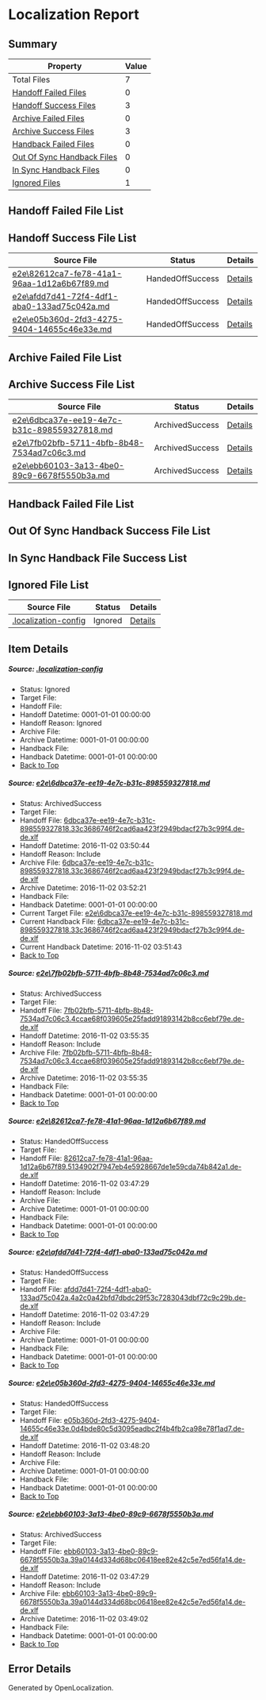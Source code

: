# <a name='report-top'></a> Localization Report

## Summary
 Property | Value 
 -------- | ----- 
 Total Files | 7
[ Handoff Failed Files ](#handoff-failed-list)| 0
[ Handoff Success Files ](#handoff-success-list)| 3
[ Archive Failed Files ](#archive-failed-list)| 0
[ Archive Success Files ](#archive-success-list)| 3
[ Handback Failed Files ](#handback-failed-list)| 0
[ Out Of Sync Handback Files ](#outofsync-handback-success-list)| 0
[ In Sync Handback Files ](#insync-handback-success-list)| 0
[ Ignored Files ](#ignored-list)| 1

## <a name='handoff-failed-list'></a> Handoff Failed File List

## <a name='handoff-success-list'></a> Handoff Success File List
 Source File | Status | Details 
 ----------- | ------ | ------- 
 [e2e\82612ca7-fe78-41a1-96aa-1d12a6b67f89.md](https://github.com/OpenLocalizationTestOrg/ol-test0/blob/d4272565cfdbedfb5fea797feb720d7748384a60/e2e/82612ca7-fe78-41a1-96aa-1d12a6b67f89.md) | HandedOffSuccess | [Details](#fe8a0da9b381f6b5634d01f356cdb0743b7a046e3)
 [e2e\afdd7d41-72f4-4df1-aba0-133ad75c042a.md](https://github.com/OpenLocalizationTestOrg/ol-test0/blob/d4272565cfdbedfb5fea797feb720d7748384a60/e2e/afdd7d41-72f4-4df1-aba0-133ad75c042a.md) | HandedOffSuccess | [Details](#6514e26adfc9f6881d89ae809a64dfe5267d16c14)
 [e2e\e05b360d-2fd3-4275-9404-14655c46e33e.md](https://github.com/OpenLocalizationTestOrg/ol-test0/blob/6bcd6e3fbd0e4941c5a201c74f7be71432274104/e2e/e05b360d-2fd3-4275-9404-14655c46e33e.md) | HandedOffSuccess | [Details](#d9c744a0bc2ad2fc44679098b88e9642cfe5ed665)

## <a name='archive-failed-list'></a> Archive Failed File List

## <a name='archive-success-list'></a> Archive Success File List
 Source File | Status | Details 
 ----------- | ------ | ------- 
 [e2e\6dbca37e-ee19-4e7c-b31c-898559327818.md](https://github.com/OpenLocalizationTestOrg/ol-test0/blob/7d9c2a4eba589d9d28bda4c847a88cba998dd0b4/e2e/6dbca37e-ee19-4e7c-b31c-898559327818.md) | ArchivedSuccess | [Details](#a7981f7e16a1bf6b7321b17605a12c836b9e535f1)
 [e2e\7fb02bfb-5711-4bfb-8b48-7534ad7c06c3.md](https://github.com/OpenLocalizationTestOrg/ol-test0/blob/e3d7fd03534b854d085580178c4c7295c1dbad06/e2e/7fb02bfb-5711-4bfb-8b48-7534ad7c06c3.md) | ArchivedSuccess | [Details](#311084a6d718f63d66b094676bbc96f5deffdea82)
 [e2e\ebb60103-3a13-4be0-89c9-6678f5550b3a.md](https://github.com/OpenLocalizationTestOrg/ol-test0/blob/de7deffddd74a70033004b3f7a31a80e20ecc246/e2e/ebb60103-3a13-4be0-89c9-6678f5550b3a.md) | ArchivedSuccess | [Details](#a125e23bffe9de906e7ec8d29a2185b5d9ce66766)

## <a name='handback-failed-list'></a> Handback Failed File List

## <a name='outofsync-handback-success-list'></a> Out Of Sync Handback Success File List

## <a name='insync-handback-success-list'></a> In Sync Handback File Success List

## <a name='ignored-list'></a> Ignored File List
 Source File | Status | Details 
 ----------- | ------ | ------- 
 [.localization-config](https://github.com/OpenLocalizationTestOrg/ol-test0/blob/e3d7fd03534b854d085580178c4c7295c1dbad06/.localization-config) | Ignored | [Details](#c268a05ecaa7ec85942ed632c29928ee5bd6da8d0)

## Item Details
##### <a name='c268a05ecaa7ec85942ed632c29928ee5bd6da8d0'></a> Source: [.localization-config](https://github.com/OpenLocalizationTestOrg/ol-test0/blob/e3d7fd03534b854d085580178c4c7295c1dbad06/.localization-config)
* Status: Ignored
* Target File: 
* Handoff File: 
* Handoff Datetime: 0001-01-01 00:00:00
* Handoff Reason: Ignored
* Archive File: 
* Archive Datetime: 0001-01-01 00:00:00
* Handback File: 
* Handback Datetime: 0001-01-01 00:00:00
* [Back to Top](#report-top)

##### <a name='a7981f7e16a1bf6b7321b17605a12c836b9e535f1'></a> Source: [e2e\6dbca37e-ee19-4e7c-b31c-898559327818.md](https://github.com/OpenLocalizationTestOrg/ol-test0/blob/7d9c2a4eba589d9d28bda4c847a88cba998dd0b4/e2e/6dbca37e-ee19-4e7c-b31c-898559327818.md)
* Status: ArchivedSuccess
* Target File: 
* Handoff File: [6dbca37e-ee19-4e7c-b31c-898559327818.33c3686746f2cad6aa423f2949bdacf27b3c99f4.de-de.xlf](https://github.com/OpenLocalizationTestOrg/ol-test0-handoff/blob/d8bf922a42459e2201275b313225f570b81c8922/ol-handoff/OpenLocalizationTestOrg/ol-test0-dede/yufeih/ht/6dbca37e-ee19-4e7c-b31c-898559327818.33c3686746f2cad6aa423f2949bdacf27b3c99f4.de-de.xlf)
* Handoff Datetime: 2016-11-02 03:50:44
* Handoff Reason: Include
* Archive File: [6dbca37e-ee19-4e7c-b31c-898559327818.33c3686746f2cad6aa423f2949bdacf27b3c99f4.de-de.xlf](https://github.com/OpenLocalizationTestOrg/ol-test0-handoff/blob/0b13ca614071b32668c4ea557ed26ee8c146ee57/ol-archive/OpenLocalizationTestOrg/ol-test0-dede/yufeih/ht/6dbca37e-ee19-4e7c-b31c-898559327818.33c3686746f2cad6aa423f2949bdacf27b3c99f4.de-de.xlf)
* Archive Datetime: 2016-11-02 03:52:21
* Handback File: 
* Handback Datetime: 0001-01-01 00:00:00
* Current Target File: [e2e\6dbca37e-ee19-4e7c-b31c-898559327818.md](https://github.com/OpenLocalizationTestOrg/ol-test0-dede/blob/471e7070a3bfe00229ce3eca3c2536f0592894e7/e2e/6dbca37e-ee19-4e7c-b31c-898559327818.md)
* Current Handback File: [6dbca37e-ee19-4e7c-b31c-898559327818.33c3686746f2cad6aa423f2949bdacf27b3c99f4.de-de.xlf](https://github.com/OpenLocalizationTestOrg/ol-test0-handback/blob/0b7b94a3ef668fc00c9e35f6ecc76edf8cd39ed7/ol-handback/OpenLocalizationTestOrg/ol-test0-dede/yufeih/ht/6dbca37e-ee19-4e7c-b31c-898559327818.33c3686746f2cad6aa423f2949bdacf27b3c99f4.de-de.xlf)
* Current Handback Datetime: 2016-11-02 03:51:43
* [Back to Top](#report-top)

##### <a name='311084a6d718f63d66b094676bbc96f5deffdea82'></a> Source: [e2e\7fb02bfb-5711-4bfb-8b48-7534ad7c06c3.md](https://github.com/OpenLocalizationTestOrg/ol-test0/blob/e3d7fd03534b854d085580178c4c7295c1dbad06/e2e/7fb02bfb-5711-4bfb-8b48-7534ad7c06c3.md)
* Status: ArchivedSuccess
* Target File: 
* Handoff File: [7fb02bfb-5711-4bfb-8b48-7534ad7c06c3.4ccae68f039605e25fadd91893142b8cc6ebf79e.de-de.xlf](https://github.com/OpenLocalizationTestOrg/ol-test0-handoff/blob/8b8d182c43409e4fce1759e6c451511a64a57ba2/ol-handoff/OpenLocalizationTestOrg/ol-test0-dede/yufeih/ht/7fb02bfb-5711-4bfb-8b48-7534ad7c06c3.4ccae68f039605e25fadd91893142b8cc6ebf79e.de-de.xlf)
* Handoff Datetime: 2016-11-02 03:55:35
* Handoff Reason: Include
* Archive File: [7fb02bfb-5711-4bfb-8b48-7534ad7c06c3.4ccae68f039605e25fadd91893142b8cc6ebf79e.de-de.xlf](https://github.com/OpenLocalizationTestOrg/ol-test0-handoff/blob/eb6d44c98c3495cc91bcf6aa65db455a7b0ba061/ol-archive/OpenLocalizationTestOrg/ol-test0-dede/yufeih/ht/7fb02bfb-5711-4bfb-8b48-7534ad7c06c3.4ccae68f039605e25fadd91893142b8cc6ebf79e.de-de.xlf)
* Archive Datetime: 2016-11-02 03:55:35
* Handback File: 
* Handback Datetime: 0001-01-01 00:00:00
* [Back to Top](#report-top)

##### <a name='fe8a0da9b381f6b5634d01f356cdb0743b7a046e3'></a> Source: [e2e\82612ca7-fe78-41a1-96aa-1d12a6b67f89.md](https://github.com/OpenLocalizationTestOrg/ol-test0/blob/d4272565cfdbedfb5fea797feb720d7748384a60/e2e/82612ca7-fe78-41a1-96aa-1d12a6b67f89.md)
* Status: HandedOffSuccess
* Target File: 
* Handoff File: [82612ca7-fe78-41a1-96aa-1d12a6b67f89.5134902f7947eb4e5928667de1e59cda74b842a1.de-de.xlf](https://github.com/OpenLocalizationTestOrg/ol-test0-handoff/blob/5502cd986cf134bfce02f80e719696e2d15d5d2c/ol-handoff/OpenLocalizationTestOrg/ol-test0-dede/yufeih/ht/82612ca7-fe78-41a1-96aa-1d12a6b67f89.5134902f7947eb4e5928667de1e59cda74b842a1.de-de.xlf)
* Handoff Datetime: 2016-11-02 03:47:29
* Handoff Reason: Include
* Archive File: 
* Archive Datetime: 0001-01-01 00:00:00
* Handback File: 
* Handback Datetime: 0001-01-01 00:00:00
* [Back to Top](#report-top)

##### <a name='6514e26adfc9f6881d89ae809a64dfe5267d16c14'></a> Source: [e2e\afdd7d41-72f4-4df1-aba0-133ad75c042a.md](https://github.com/OpenLocalizationTestOrg/ol-test0/blob/d4272565cfdbedfb5fea797feb720d7748384a60/e2e/afdd7d41-72f4-4df1-aba0-133ad75c042a.md)
* Status: HandedOffSuccess
* Target File: 
* Handoff File: [afdd7d41-72f4-4df1-aba0-133ad75c042a.4a2c0a42bfd7dbdc29f53c7283043dbf72c9c29b.de-de.xlf](https://github.com/OpenLocalizationTestOrg/ol-test0-handoff/blob/5502cd986cf134bfce02f80e719696e2d15d5d2c/ol-handoff/OpenLocalizationTestOrg/ol-test0-dede/yufeih/ht/afdd7d41-72f4-4df1-aba0-133ad75c042a.4a2c0a42bfd7dbdc29f53c7283043dbf72c9c29b.de-de.xlf)
* Handoff Datetime: 2016-11-02 03:47:29
* Handoff Reason: Include
* Archive File: 
* Archive Datetime: 0001-01-01 00:00:00
* Handback File: 
* Handback Datetime: 0001-01-01 00:00:00
* [Back to Top](#report-top)

##### <a name='d9c744a0bc2ad2fc44679098b88e9642cfe5ed665'></a> Source: [e2e\e05b360d-2fd3-4275-9404-14655c46e33e.md](https://github.com/OpenLocalizationTestOrg/ol-test0/blob/6bcd6e3fbd0e4941c5a201c74f7be71432274104/e2e/e05b360d-2fd3-4275-9404-14655c46e33e.md)
* Status: HandedOffSuccess
* Target File: 
* Handoff File: [e05b360d-2fd3-4275-9404-14655c46e33e.0d4bde80c5d3095eadbc2f4b4fb2ca98e78f1ad7.de-de.xlf](https://github.com/OpenLocalizationTestOrg/ol-test0-handoff/blob/36d9983b293591e4e41479e26d0d4e2c579ed9dc/ol-handoff/OpenLocalizationTestOrg/ol-test0-dede/yufeih/ht/e05b360d-2fd3-4275-9404-14655c46e33e.0d4bde80c5d3095eadbc2f4b4fb2ca98e78f1ad7.de-de.xlf)
* Handoff Datetime: 2016-11-02 03:48:20
* Handoff Reason: Include
* Archive File: 
* Archive Datetime: 0001-01-01 00:00:00
* Handback File: 
* Handback Datetime: 0001-01-01 00:00:00
* [Back to Top](#report-top)

##### <a name='a125e23bffe9de906e7ec8d29a2185b5d9ce66766'></a> Source: [e2e\ebb60103-3a13-4be0-89c9-6678f5550b3a.md](https://github.com/OpenLocalizationTestOrg/ol-test0/blob/de7deffddd74a70033004b3f7a31a80e20ecc246/e2e/ebb60103-3a13-4be0-89c9-6678f5550b3a.md)
* Status: ArchivedSuccess
* Target File: 
* Handoff File: [ebb60103-3a13-4be0-89c9-6678f5550b3a.39a0144d334d68bc06418ee82e42c5e7ed56fa14.de-de.xlf](https://github.com/OpenLocalizationTestOrg/ol-test0-handoff/blob/5502cd986cf134bfce02f80e719696e2d15d5d2c/ol-handoff/OpenLocalizationTestOrg/ol-test0-dede/yufeih/ht/ebb60103-3a13-4be0-89c9-6678f5550b3a.39a0144d334d68bc06418ee82e42c5e7ed56fa14.de-de.xlf)
* Handoff Datetime: 2016-11-02 03:47:29
* Handoff Reason: Include
* Archive File: [ebb60103-3a13-4be0-89c9-6678f5550b3a.39a0144d334d68bc06418ee82e42c5e7ed56fa14.de-de.xlf](https://github.com/OpenLocalizationTestOrg/ol-test0-handoff/blob/57ffc69ac845186ac922c1d58fe25a5c2afb4348/ol-archive/OpenLocalizationTestOrg/ol-test0-dede/yufeih/ht/ebb60103-3a13-4be0-89c9-6678f5550b3a.39a0144d334d68bc06418ee82e42c5e7ed56fa14.de-de.xlf)
* Archive Datetime: 2016-11-02 03:49:02
* Handback File: 
* Handback Datetime: 0001-01-01 00:00:00
* [Back to Top](#report-top)


## Error Details

Generated by OpenLocalization.
